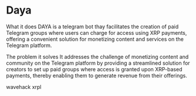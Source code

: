 
# Daya

What it does
DAYA is a telegram bot thay facilitates the creation of paid Telegram groups where users can charge for access using XRP payments, offering a convenient solution for monetizing content and services on the Telegram platform.

The problem it solves
It addresses the challenge of monetizing content and community on the Telegram platform by providing a streamlined solution for creators to set up paid groups where access is granted upon XRP-based payments, thereby enabling them to generate revenue from their offerings.

wavehack xrpl
